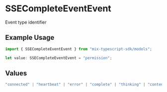# SSECompleteEventEvent

Event type identifier

## Example Usage

```typescript
import { SSECompleteEventEvent } from "mix-typescript-sdk/models";

let value: SSECompleteEventEvent = "permission";
```

## Values

```typescript
"connected" | "heartbeat" | "error" | "complete" | "thinking" | "content" | "tool" | "tool_execution_start" | "tool_execution_complete" | "permission" | "summarize"
```